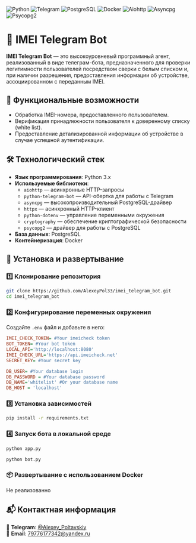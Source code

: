 ![Python](https://img.shields.io/badge/Python-FFD43B?style=for-the-badge&logo=python&logoColor=blue)
![Telegram](https://img.shields.io/badge/Telegram-2CA5E0?style=for-the-badge&logo=telegram&logoColor=white)
![PostgreSQL](https://img.shields.io/badge/PostgreSQL-316192?style=for-the-badge&logo=postgresql&logoColor=white)
![Docker](https://img.shields.io/badge/Docker-2496ED?style=for-the-badge&logo=docker&logoColor=white)
![Aiohttp](https://img.shields.io/badge/Aiohttp-2C5BB4?style=for-the-badge)
![Asyncpg](https://img.shields.io/badge/Asyncpg-323232?style=for-the-badge&logo=postgresql&logoColor=red)
![Psycopg2](https://img.shields.io/badge/Psycopg2-336791?style=for-the-badge&logo=postgresql&logoColor=white)
# 📱 IMEI Telegram Bot

&#x20;       &#x20;

**IMEI Telegram Bot** — это высокоуровневый программный агент, реализованный в виде телеграм-бота, предназначенного для проверки легитимности пользователей посредством сверки с белым списком и, при наличии разрешения, предоставления информации об устройстве, ассоциированном с переданным IMEI.

## 🚀 Функциональные возможности

- Обработка IMEI-номера, предоставленного пользователем.
- Верификация принадлежности пользователя к доверенному списку (white list).
- Предоставление детализированной информации об устройстве в случае успешной аутентификации.

## 🛠 Технологический стек

- **Язык программирования**: Python 3.x
- **Используемые библиотеки**:
  - `aiohttp` — асинхронные HTTP-запросы
  - `python-telegram-bot` — API-обертка для работы с Telegram
  - `asyncpg` — высокопроизводительный PostgreSQL-драйвер
  - `httpx` — асинхронный HTTP-клиент
  - `python-dotenv` — управление переменными окружения
  - `cryptography` — обеспечение криптографической безопасности
  - `psycopg2` — драйвер для работы с PostgreSQL
- **База данных**: PostgreSQL
- **Контейнеризация**: Docker

## 🔧 Установка и развертывание

### 1️⃣ Клонирование репозитория

```sh
git clone https://github.com/AlexeyPol33/imei_telegram_bot.git
cd imei_telegram_bot
```

### 2️⃣ Конфигурирование переменных окружения

Создайте `.env` файл и добавьте в него:

```ini
IMEI_CHECK_TOKEN= #Your imeicheck token
BOT_TOKEN= #Your bot token
LOCAL_API='http://localhost:8080'
IMEI_CHECK_URL='https://api.imeicheck.net'
SECRET_KEY= #Your secret key

DB_USER= #Your database login
DB_PASSWORD = #Your database password
DB_NAME='whitelist' #Or your database name
DB_HOST = 'localhost'
```

### 3️⃣ Установка зависимостей

```sh
pip install -r requirements.txt
```

### 4️⃣ Запуск бота в локальной среде
```sh
python app.py
```
```sh
python bot.py
```

### 📦 Развертывание с использованием Docker
Не реализованно

## 📬 Контактная информация

📢 **Telegram**: [@Alexey\_Poltavskiy](https://t.me/Alexey_Poltavskiy)\
📧 **Email**: [79776177342@yandex.ru](mailto:79776177342@yandex.ru)

